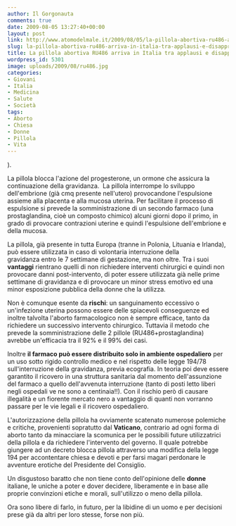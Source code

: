 ```yaml
---
author: Il Gorgonauta
comments: true
date: 2009-08-05 13:27:40+00:00
layout: post
link: http://www.atomodelmale.it/2009/08/05/la-pillola-abortiva-ru486-arriva-in-italia-tra-applausi-e-disapprovazione/
slug: la-pillola-abortiva-ru486-arriva-in-italia-tra-applausi-e-disapprovazione
title: La pillola abortiva RU486 arriva in Italia tra applausi e disapprovazione.
wordpress_id: 5301
image: uploads/2009/08/ru486.jpg
categories:
- Giovani
- Italia
- Medicina
- Salute
- Società
tags:
- Aborto
- Chiesa
- Donne
- Pillola
- Vita
---
```


).

La pillola blocca l'azione del progesterone, un ormone che assicura la continuazione della gravidanza.  La pillola interrompe lo sviluppo dell'embrione (già cmq presente nell'utero) provocandone l'espulsione assieme alla placenta e alla mucosa uterina. Per facilitare il processo di espulsione si prevede la somministrazione di un secondo farmaco (una prostaglandina, cioè un composto chimico) alcuni giorni dopo il primo, in grado di provocare contrazioni uterine e quindi l'espulsione dell'embrione e della mucosa.

La pillola, già presente in tutta Europa (tranne in Polonia, Lituania e Irlanda), può essere utilizzata in caso di volontaria interruzione della gravidanza entro le 7 settimane di gestazione, ma non oltre. Tra i suoi **vantaggi** rientrano quelli di non richiedere interventi chirurgici e quindi non provocare danni post-intervento, di poter essere utilizzata già nelle prime settimane di gravidanza e di provocare un minor stress emotivo ed una minor esposizione pubblica della donne che la utilizza.

Non è comunque esente da **rischi**: un sanguinamento eccessivo o un'infezione uterina possono essere delle spiacevoli conseguenze ed inoltre talvolta l'aborto farmacologico non è sempre efficace, tanto da richiedere un successivo intervento chirurgico. Tuttavia il metodo che prevede la somministrazione delle 2 pillole (RU486+prostaglandina) avrebbe un'efficacia tra il 92% e il 99% dei casi.

Inoltre **il farmaco può essere distribuito solo in ambiente ospedaliero** per un uso sotto rigido controllo medico e nel rispetto delle legge 194/78 sull'interruzione della gravidanza, previa ecografia. In teoria poi deve essere garantito il ricovero in una struttura sanitaria dal momento dell'assunzione del farmaco a quello dell'avvenuta interruzione (tanto di posti letto liberi negli ospedali ve ne sono a centinaia!!). Con il rischio però di causare illegalità e un fiorente mercato nero a vantaggio di quanti non vorranno passare per le vie legali e il ricovero ospedaliero.

L'autorizzazione della pillola ha ovviamente scatenato numerose polemiche e critiche, provenienti sopratutto dal **Vaticano**, contrario ad ogni forma di aborto tanto da minacciare la scomunica per le possibili future utilizzatrici della pillola e da richiedere l'intervento del governo. Il quale potrebbe giungere ad un decreto blocca pillola attraverso una modifica della legge 194 per accontentare chiesa e devoti e per farsi magari perdonare le avventure erotiche del Presidente del Consiglio.

Un disgustoso baratto che non tiene conto dell'opinione delle **donne** italiane, le uniche a poter e dover decidere, liberamente e in base alle proprie convinzioni etiche e morali, sull'utilizzo o meno della pillola.

Ora sono libere di farlo, in futuro, per la libidine di un uomo e per decisioni prese già da altri per loro stesse, forse non più.
